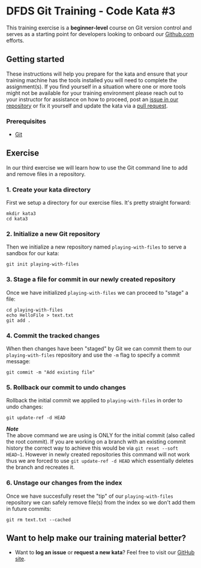 DFDS Git Training - Code Kata #3
======================================

This training exercise is a **beginner-level** course on Git version control and serves as a starting point for developers looking to onboard our [Github.com](https://github.com/dfds) efforts.

## Getting started
These instructions will help you prepare for the kata and ensure that your training machine has the tools installed you will need to complete the assignment(s). If you find yourself in a situation where one or more tools might not be available for your training environment please reach out to your instructor for assistance on how to proceed, post an [issue in our repository](https://github.com/dfds/dojo/issues) or fix it yourself and update the kata via a [pull request](https://github.com/dfds/dojo/pulls).

### Prerequisites
* [Git](https://git-scm.com/downloads)


## Exercise
In our third exercise we will learn how to use the Git command line to add and remove files in a repository.

### 1. Create your kata directory
First we setup a directory for our exercise files. It's pretty straight forward:

```
mkdir kata3
cd kata3
```

### 2. Initialize a new Git repository
Then we initialize a new repository named `playing-with-files` to serve a sandbox for our kata:

```
git init playing-with-files
```

### 3. Stage a file for commit in our newly created repository
Once we have initialized `playing-with-files` we can proceed to "stage" a file:

```
cd playing-with-files
echo HelloFile > text.txt
git add .
```

### 4. Commit the tracked changes
When then changes have been "staged" by Git we can commit them to our `playing-with-files` repository and use the `-m` flag to specify a commit message:

```
git commit -m "Add existing file"
```

### 5. Rollback our commit to undo changes
Rollback the initial commit we applied to `playing-with-files` in order to undo changes:

```
git update-ref -d HEAD
```

***Note*** <br/>
The above command we are using is ONLY for the initial commit (also called the root commit). If you are working on a branch with an existing commit history the correct way to achieve this would be via `git reset --soft HEAD~1`. However in newly created repositories this command will not work thus we are forced to use `git update-ref -d HEAD` which essentially deletes the branch and recreates it.

### 6. Unstage our changes from the index
Once we have succesfully reset the "tip" of our `playing-with-files` repository we can safely remove file(s) from the index so we don't add them in future commits:
 
```
git rm text.txt --cached
```

## Want to help make our training material better?
 * Want to **log an issue** or **request a new kata**? Feel free to visit our [GitHub site](https://github.com/dfds/dojo/issues).
